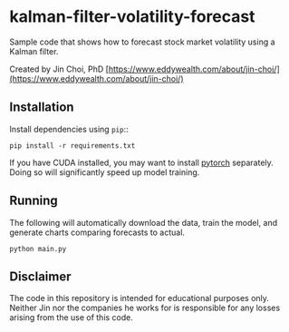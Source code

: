 # kalman-filter-volatility-forecast
Sample code that shows how to forecast stock market volatility using a Kalman filter.

Created by Jin Choi, PhD [https://www.eddywealth.com/about/jin-choi/](https://www.eddywealth.com/about/jin-choi/)

Installation
------------

Install dependencies using ``pip``::
   
    pip install -r requirements.txt

If you have CUDA installed, you may want to install [pytorch](https://pytorch.org/) separately. Doing so will
significantly speed up model training.

Running
------------

The following will automatically download the data, train the model, and generate charts comparing forecasts
to actual.

    python main.py


Disclaimer
------------

The code in this repository is intended for educational purposes only. Neither Jin nor the companies he works for
is responsible for any losses arising from the use of this code.

